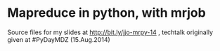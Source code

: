 Mapreduce in python, with mrjob
===============================

Source files for my slides at http://bit.ly/jjo-mrpy-14 ,
techtalk originally given at #PyDayMDZ (15.Aug.2014)

